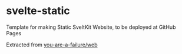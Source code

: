 # svelte-static

Template for making Static SveltKit Website, to be deployed at GitHub Pages

Extracted from [you-are-a-failure/web](https://github.com/Leomotors/you-are-a-failure)
